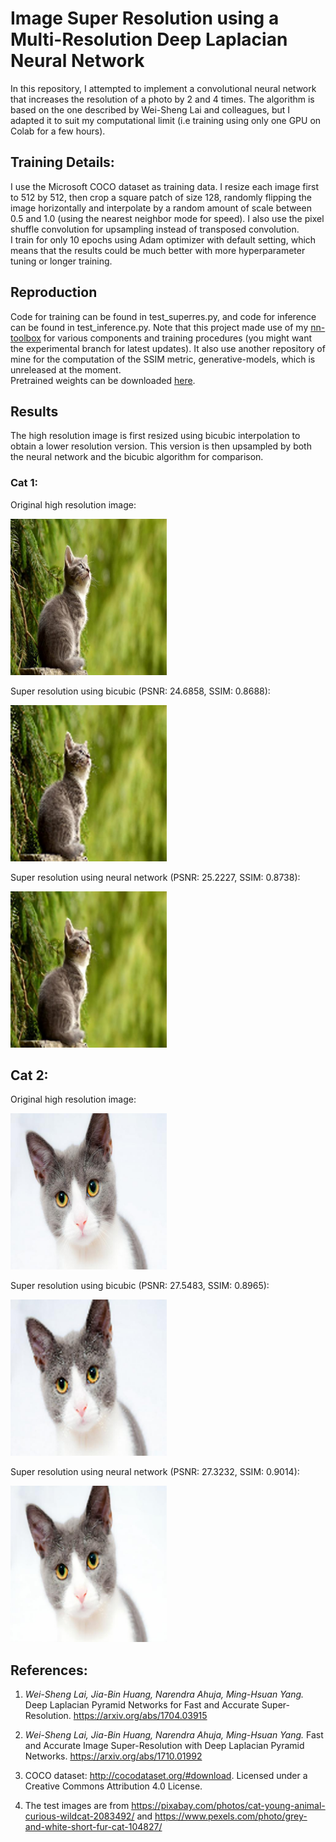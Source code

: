 # Image Super Resolution using a Multi-Resolution Deep Laplacian Neural Network
In this repository, I attempted to implement a convolutional neural network that increases the resolution of a photo by 2 and 4 times. The algorithm is based on the one described by Wei-Sheng Lai and colleagues, but I adapted it to suit my computational limit (i.e training using only one GPU on Colab for a few hours).

## Training Details:
I use the Microsoft COCO dataset as training data. I resize each image first to 512 by 512, then crop a square patch of size 128, randomly flipping the image horizontally and interpolate by a random amount of scale between 0.5 and 1.0 (using the nearest neighbor mode for speed). I also use the pixel shuffle convolution for upsampling instead of transposed convolution.
<br />
I train for only 10 epochs using Adam optimizer with default setting, which means that the results could be much better with more hyperparameter tuning or longer training.

## Reproduction
Code for training can be found in test_superres.py, and code for inference can be found in test_inference.py. Note that this project made use of my [nn-toolbox](https://github.com/nhatsmrt/nn-toolbox/tree/experimental/nntoolbox) for various components and training procedures (you might want the experimental branch for latest updates). It also use another repository of mine for the computation of the SSIM metric, generative-models, which is unreleased at the moment.
<br />
Pretrained weights can be downloaded [here](https://drive.google.com/file/d/1YwTJr8VPYibOYLXh3JdKNkp1JJZDomXD/view?usp=sharing).
## Results
The high resolution image is first resized using bicubic interpolation to obtain a lower resolution version. This version is then upsampled by both the neural network and the bicubic algorithm for comparison.
### Cat 1:

Original high resolution image:

<img src="demo/high_res.jpg"  alt="high_res_1" width="250"/>

Super resolution using bicubic (PSNR: 24.6858, SSIM: 0.8688):

<img src="demo/poor_quality.jpg" alt="generated_1" width="250" />

Super resolution using neural network (PSNR: 25.2227, SSIM: 0.8738):

<img src="demo/generated.jpg" alt="generated_1" width="250" />

## Cat 2:

Original high resolution image:

<img src="demo/high_res_2.jpg"  alt="high_res_2" width="250"/>

Super resolution using bicubic (PSNR: 27.5483, SSIM: 0.8965):

<img src="demo/poor_quality_2.jpg" alt="generated_2" width="250" />

Super resolution using neural network (PSNR: 27.3232, SSIM: 0.9014):

<img src="demo/generated_2.jpg" alt="generated_2" width="250" />

## References:
1. <em>Wei-Sheng Lai, Jia-Bin Huang, Narendra Ahuja, Ming-Hsuan Yang.</em> Deep Laplacian Pyramid Networks for Fast and Accurate Super-Resolution. https://arxiv.org/abs/1704.03915

2. <em>Wei-Sheng Lai, Jia-Bin Huang, Narendra Ahuja, Ming-Hsuan Yang.</em> Fast and Accurate Image Super-Resolution with Deep Laplacian Pyramid Networks. https://arxiv.org/abs/1710.01992

3. COCO dataset: http://cocodataset.org/#download. Licensed under a Creative Commons Attribution 4.0 License.

4. The test images are from https://pixabay.com/photos/cat-young-animal-curious-wildcat-2083492/ and https://www.pexels.com/photo/grey-and-white-short-fur-cat-104827/
